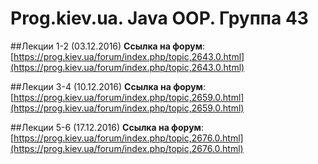 Prog.kiev.ua. Java OOP. Группа 43
===

##Лекции 1-2 (03.12.2016)
**Cсылка на форум**: 
[https://prog.kiev.ua/forum/index.php/topic,2643.0.html](https://prog.kiev.ua/forum/index.php/topic,2643.0.html)

##Лекции 3-4 (10.12.2016)
**Cсылка на форум**: 
[https://prog.kiev.ua/forum/index.php/topic,2659.0.html](https://prog.kiev.ua/forum/index.php/topic,2659.0.html)

##Лекции 5-6 (17.12.2016)
**Cсылка на форум**: 
[https://prog.kiev.ua/forum/index.php/topic,2676.0.html](https://prog.kiev.ua/forum/index.php/topic,2676.0.html)
